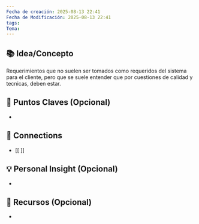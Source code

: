 ```yaml
---
Fecha de creación: 2025-08-13 22:41
Fecha de Modificación: 2025-08-13 22:41
tags: 
Tema:
---
```



## 📚 Idea/Concepto 

Requerimientos que no suelen ser tomados como requeridos del sistema para el cliente, pero que se suele entender que por cuestiones de calidad y tecnicas, deben estar. 
## 📌 Puntos Claves (Opcional)
- 

## 🔗 Connections
- [[ ]]

## 💡 Personal Insight (Opcional)
- 
## 🧾 Recursos (Opcional)
- 